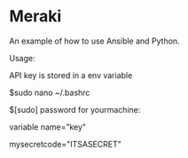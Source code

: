 # Meraki

An example of how to use Ansible and Python.

Usage:

API key is stored in a env variable

$sudo nano ~/.bashrc

$[sudo] password for yourmachine:

variable name="key"

mysecretcode="ITSASECRET"

